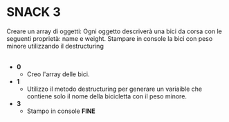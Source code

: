 # SNACK 3

Creare un array di oggetti:
Ogni oggetto descriverà una bici da corsa con le seguenti proprietà: name e weight.
Stampare in console la bici con peso minore utilizzando il destructuring
<br>
<br>

- **0**
  - Creo l'array delle bici.
- **1**
  - Utilizzo il metodo destructuring per generare un variaible che contiene solo il nome della bicicletta con il peso minore.
- **3**
  - Stampo in console
    **FINE**
